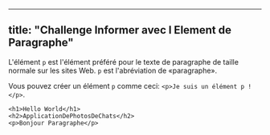 
---
title: "Challenge Informer avec l Element de Paragraphe"
---

L'élément `p` est l'élément préféré pour le texte de paragraphe de taille normale sur les sites Web. `p` est l'abréviation de «paragraphe».

Vous pouvez créer un élément `p` comme ceci: `<p>Je suis un élément p !</p>`.

    <h1>Hello World</h1>
    <h2>ApplicationDePhotosDeChats</h2>
    <p>Bonjour Paragraphe</p>
